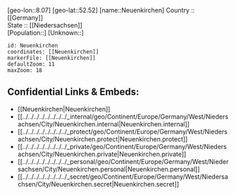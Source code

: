﻿---
location: [52.52,8.07] 
mapzoom: [7,12] 
mapmarker: city 
type: City
tags:
- geo/City


SpocWebEntityId: 32811
isDeleted: false
confidential: public

---
[geo-lon::8.07] 
[geo-lat::52.52] 
[name::Neuenkirchen] 
Country :: [[Germany]]  
State :: [[Niedersachsen]]  
[Population::] 
[Unknown::] 


```leaflet
id: Neuenkirchen
coordinates: [[Neuenkirchen]] 
markerFile: [[Neuenkirchen]] 
defaultZoom: 11 
maxZoom: 18
```


## Confidential Links & Embeds: 
- [[Neuenkirchen|Neuenkirchen]]  
- [[../../../../../../../../_internal/geo/Continent/Europe/Germany/West/Niedersachsen/City/Neuenkirchen.internal|Neuenkirchen.internal]] 
- [[../../../../../../../../_protect/geo/Continent/Europe/Germany/West/Niedersachsen/City/Neuenkirchen.protect|Neuenkirchen.protect]] 
- [[../../../../../../../../_private/geo/Continent/Europe/Germany/West/Niedersachsen/City/Neuenkirchen.private|Neuenkirchen.private]] 
- [[../../../../../../../../_personal/geo/Continent/Europe/Germany/West/Niedersachsen/City/Neuenkirchen.personal|Neuenkirchen.personal]] 
- [[../../../../../../../../_secret/geo/Continent/Europe/Germany/West/Niedersachsen/City/Neuenkirchen.secret|Neuenkirchen.secret]] 
